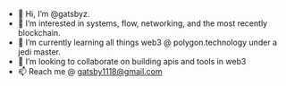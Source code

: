 - 👋 Hi, I’m @gatsbyz.
- 👀 I’m interested in systems, flow, networking, and the most recently blockchain.
- 🌱 I’m currently learning all things web3 @ polygon.technology under a jedi master.
- 💞️ I’m looking to collaborate on building apis and tools in web3
- 📫 Reach me @ gatsby1118@gmail.com

<!---
gatsbyz/gatsbyz is a ✨ special ✨ repository because its `README.md` (this file) appears on your GitHub profile.
You can click the Preview link to take a look at your changes.
--->
